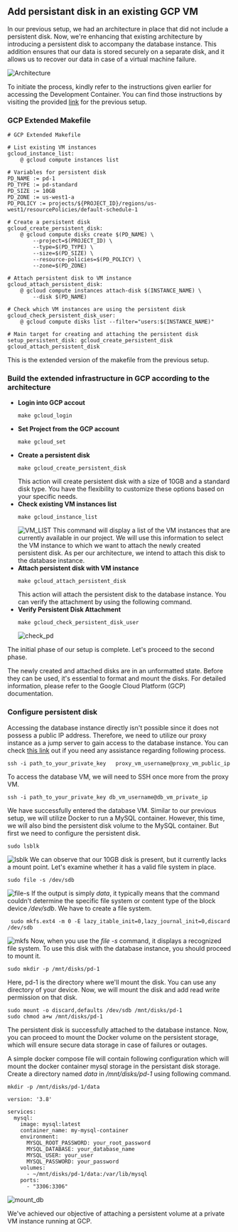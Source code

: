 ## Add persistant disk in an existing GCP VM

In our previous setup, we had an architecture in place that did not include a persistent disk. Now, we're enhancing that existing architecture by introducing a persistent disk to accompany the database instance. This addition ensures that our data is stored securely on a separate disk, and it allows us to recover our data in case of a virtual machine failure. 

![Architecture](./img/architecture-pd.png "Architecture")

To initiate the process, kindly refer to the instructions given earlier for accessing the Development Container. You can find those instructions by visiting the provided [link](https://medium.com/@frcshovon/effortless-full-stack-deployment-on-google-cloud-platform-gcp-51a0f95aff07) for the previous setup.

### GCP Extended Makefile

```
# GCP Extended Makefile

# List existing VM instances
gcloud_instance_list:
	@ gcloud compute instances list

# Variables for persistent disk
PD_NAME := pd-1
PD_TYPE := pd-standard
PD_SIZE := 10GB
PD_ZONE := us-west1-a
PD_POLICY := projects/${PROJECT_ID}/regions/us-west1/resourcePolicies/default-schedule-1

# Create a persistent disk
gcloud_create_persistent_disk:
	@ gcloud compute disks create $(PD_NAME) \
		--project=$(PROJECT_ID) \
		--type=$(PD_TYPE) \
		--size=$(PD_SIZE) \
		--resource-policies=$(PD_POLICY) \
		--zone=$(PD_ZONE)

# Attach persistent disk to VM instance
gcloud_attach_persistent_disk:
	@ gcloud compute instances attach-disk $(INSTANCE_NAME) \
		--disk $(PD_NAME)

# Check which VM instances are using the persistent disk
gcloud_check_persistent_disk_user:
	@ gcloud compute disks list --filter="users:$(INSTANCE_NAME)"

# Main target for creating and attaching the persistent disk
setup_persistent_disk: gcloud_create_persistent_disk gcloud_attach_persistent_disk
```
This is the extended version of the makefile from the previous setup.

### Build the extended infrastructure in GCP according to the architecture

- **Login into GCP accout**
    ```
    make gcloud_login
    ```
- **Set Project from the GCP account**  
    ```
    make gcloud_set
    ```
- **Create a persistent disk**
    ```
    make gcloud_create_persistent_disk
    ```
    This action will create persistent disk with a size of 10GB and a standard disk type. You have the flexibility to customize these options based on your specific needs.
- **Check existing VM instances list** 
    ```
    make gcloud_instance_list
    ```
    ![VM_LIST](./img/vm_list.png)
    This command will display a list of the VM instances that are currently available in our project. We will use this information to select the VM instance to which we want to attach the newly created persistent disk. As per our architecture, we intend to attach this disk to the database instance.
- **Attach persistent disk with VM instance**
    ```
    make gcloud_attach_persistent_disk
    ```
    This action will attach the persistent disk to the database instance. You can verify the attachment by using the following command.
- **Verify Persistent Disk Attachment**
    ```
    make gcloud_check_persistent_disk_user
    ```
    ![check_pd](./img/check_pd.png)

The initial phase of our setup is complete. Let's proceed to the second phase.  

The newly created and attached disks are in an unformatted state. Before they can be used, it's essential to format and mount the disks. For detailed information, please refer to the Google Cloud Platform (GCP) documentation.

### Configure persistent disk
Accessing the database instance directly isn't possible since it does not possess a public IP address. Therefore, we need to utilize our proxy instance as a jump server to gain access to the database instance. You can check [this link](https://medium.com/@frcshovon/cloud-powered-development-gcp-vms-with-vs-code-519f3ee9d0ff) out if you need any assistance regarding following process.

```
ssh -i path_to_your_private_key   proxy_vm_username@proxy_vm_public_ip
```
To access the database VM, we will need to SSH once more from the proxy VM.
```
ssh -i path_to_your_private_key db_vm_username@db_vm_private_ip
```
We have successfully entered the database VM. Similar to our previous setup, we will utilize Docker to run a MySQL container. However, this time, we will also bind the persistent disk volume to the MySQL container. But first we need to configure the persistent disk.
```
sudo lsblk
```
![lsblk](./img//lsblk.png)
We can observe that our 10GB disk is present, but it currently lacks a mount point. Let's examine whether it has a valid file system in place.
```
sudo file -s /dev/sdb
```
![file-s](./img/file-s.png)
If the output is simply *data*, it typically means that the command couldn't determine the specific file system or content type of the block device */dev/sdb*. We have to create a file system.  
```
 sudo mkfs.ext4 -m 0 -E lazy_itable_init=0,lazy_journal_init=0,discard /dev/sdb 
```
![mkfs](/img//mkfs.png)
Now, when you use the *file -s* command, it displays a recognized file system. To use this disk with the database instance, you should proceed to mount it.
```
sudo mkdir -p /mnt/disks/pd-1
```
Here, pd-1 is the directory where we'll mount the disk. You can use any directory of your device. Now, we will mount the disk and add read write permission on that disk.
```
sudo mount -o discard,defaults /dev/sdb /mnt/disks/pd-1
sudo chmod a+w /mnt/disks/pd-1
```
The persistent disk is successfully attached to the database instance. Now, you can proceed to mount the Docker volume on the persistent storage, which will ensure secure data storage in case of failures or outages.  

A simple docker compose file will contain following configuration which will mount the docker container mysql storage in the persistant disk storage. Create a directory named *data* in */mnt/disks/pd-1* using following command. 
```
mkdir -p /mnt/disks/pd-1/data
``` 

```
version: '3.8'

services:
  mysql:
    image: mysql:latest
    container_name: my-mysql-container
    environment:
      MYSQL_ROOT_PASSWORD: your_root_password
      MYSQL_DATABASE: your_database_name
      MYSQL_USER: your_user
      MYSQL_PASSWORD: your_password
    volumes:
      - ~/mnt/disks/pd-1/data:/var/lib/mysql
    ports:
      - "3306:3306"

```
![mount_db](./img/mount.png)

We've achieved our objective of attaching a persistent volume at a private VM instance running at GCP.